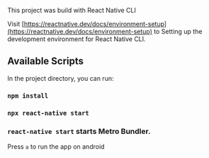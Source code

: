 This project was build with React Native CLI

Visit [https://reactnative.dev/docs/environment-setup](https://reactnative.dev/docs/environment-setup) to Setting up the development environment for React Native CLI.

## Available Scripts

In the project directory, you can run:

### `npm install`

### `npx react-native start`

### `react-native start` starts Metro Bundler.

Press `a` to run the app on android
